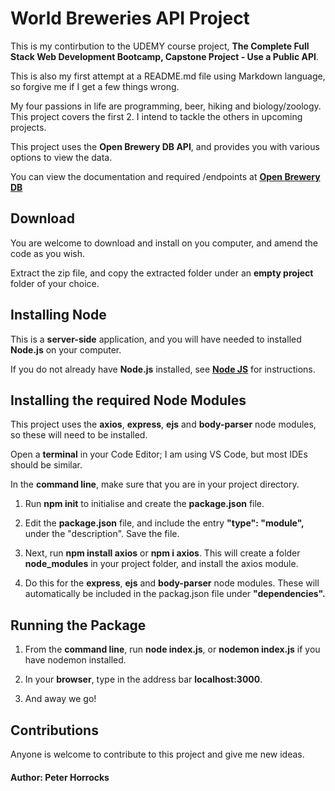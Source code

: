 # World Breweries API Project #

This is my contirbution to the UDEMY course project, **The Complete Full Stack Web Development Bootcamp, Capstone Project - Use a Public API**.

This is also my first attempt at a README.md file using Markdown language, so forgive me if I get a few things wrong.

My four passions in life are programming, beer, hiking and biology/zoology. This project covers the first 2. I intend to tackle the others in upcoming projects.

This project uses the **Open Brewery DB API**, and provides you with various options to view the data.

You can view the documentation and required /endpoints at <a href="https://www.openbrewerydb.org/">**Open Brewery DB**</a>

## Download ##

You are welcome to download and install on you computer, and amend the code as you wish.

Extract the zip file, and copy the extracted folder under an **empty project** folder of your choice.

## Installing Node ##

This is a **server-side** application, and you will have needed to installed **Node.js** on your computer.

If you do not already have **Node.js** installed, see <a href="https://nodejs.org/en">**Node JS**</a> for instructions.

## Installing the required Node Modules ##

This project uses the **axios**, **express**, **ejs** and **body-parser** node modules, so these will need to be installed.

Open a **terminal** in your Code Editor; I am using VS Code, but most IDEs should be similar.

In the **command line**, make sure that you are in your project directory.

1.  Run **npm init** to initialise and create the **package.json** file.

2.  Edit the **package.json** file, and include the entry **"type": "module",** under the "description". Save the file.

3.  Next, run **npm install axios** or **npm i axios**. This will create a folder **node_modules** in your project folder, and install the axios module.

4.  Do this for the **express**, **ejs** and **body-parser** node modules. These will automatically be included in the packag.json file under **"dependencies".**

## Running the Package ##

1.  From the **command line**, run **node index.js**, or **nodemon index.js** if you have nodemon installed.

2.  In your **browser**, type in the address bar **localhost:3000**.

3.  And away we go!

## Contributions ##

Anyone is welcome to contribute to this project and give me new ideas.


#### Author: Peter Horrocks ####



